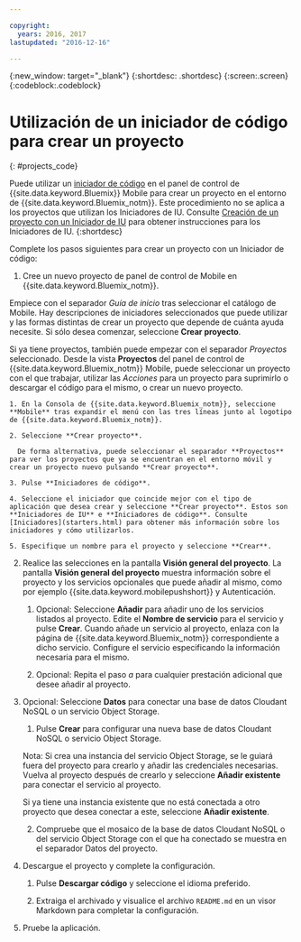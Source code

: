 ```yaml
---

copyright:
  years: 2016, 2017
lastupdated: "2016-12-16"

---
```

{:new_window: target="_blank"}
{:shortdesc: .shortdesc}
{:screen:.screen}
{:codeblock:.codeblock}

# Utilización de un iniciador de código para crear un proyecto
{: #projects_code}

Puede utilizar un [iniciador de código](starters.html#Code_Starter) en el panel de control de {{site.data.keyword.Bluemix}} Mobile para crear un proyecto en el entorno de {{site.data.keyword.Bluemix_notm}}. Este procedimiento no se aplica a los proyectos que utilizan los Iniciadores de IU. Consulte [Creación de un proyecto con un Iniciador de IU](projects_ui.html) para obtener instrucciones para los Iniciadores de IU. 
{:shortdesc}

Complete los pasos siguientes para crear un proyecto con un Iniciador de código:

1. Cree un nuevo proyecto de panel de control de Mobile en {{site.data.keyword.Bluemix_notm}}.

 Empiece con el separador *Guía de inicio* tras seleccionar el catálogo de Mobile. Hay descripciones de iniciadores seleccionados que puede utilizar y las formas distintas de crear un proyecto que depende de cuánta ayuda necesite. Si sólo desea comenzar, seleccione **Crear proyecto**.

 Si ya tiene proyectos, también puede empezar con el separador *Proyectos* seleccionado. Desde la vista **Proyectos** del panel de control de {{site.data.keyword.Bluemix_notm}} Mobile, puede seleccionar un proyecto con el que trabajar, utilizar las *Acciones* para un proyecto para suprimirlo o descargar el código para el mismo, o crear un nuevo proyecto.

	1. En la Consola de {{site.data.keyword.Bluemix_notm}}, seleccione **Mobile** tras expandir el menú con las tres líneas junto al logotipo de {{site.data.keyword.Bluemix_notm}}. 
	
	2. Seleccione **Crear proyecto**. 

	  De forma alternativa, puede seleccionar el separador **Proyectos** para ver los proyectos que ya se encuentran en el entorno móvil y crear un proyecto nuevo pulsando **Crear proyecto**.

	3. Pulse **Iniciadores de código**.  

	4. Seleccione el iniciador que coincide mejor con el tipo de aplicación que desea crear y seleccione **Crear proyecto**. Estos son **Iniciadores de IU** e **Iniciadores de código**. Consulte [Iniciadores](starters.html) para obtener más información sobre los iniciadores y cómo utilizarlos. 
	
	5. Especifique un nombre para el proyecto y seleccione **Crear**.
	
2. Realice las selecciones en la pantalla **Visión general del proyecto**.  La pantalla **Visión general del proyecto** muestra información sobre el proyecto y los servicios opcionales que puede añadir al mismo, como por ejemplo {{site.data.keyword.mobilepushshort}} y Autenticación.  

	1. Opcional: Seleccione **Añadir** para añadir uno de los servicios listados al proyecto. Edite el **Nombre de servicio** para el servicio y pulse **Crear**. Cuando añade un servicio al proyecto, enlaza con la página de {{site.data.keyword.Bluemix_notm}} correspondiente a dicho servicio. Configure el servicio especificando la información necesaria para el mismo.
	
	2. Opcional: Repita el paso *a* para cualquier prestación adicional que desee añadir al proyecto.

3. Opcional: Seleccione **Datos** para conectar una base de datos Cloudant NoSQL o un servicio Object Storage. 
	1. Pulse **Crear** para configurar una nueva base de datos Cloudant NoSQL o servicio Object Storage. 
	
	Nota: Si crea una instancia del servicio Object Storage, se le guiará fuera del proyecto para crearlo y añadir las credenciales necesarias. Vuelva al proyecto después de crearlo y seleccione **Añadir existente** para conectar el servicio al proyecto. 
	
	Si ya tiene una instancia existente que no está conectada a otro proyecto que desea conectar a este, seleccione **Añadir existente**. 
	
	2. Compruebe que el mosaico de la base de datos Cloudant NoSQL o del servicio Object Storage con el que ha conectado se muestra en el separador Datos del proyecto. 

4.  Descargue el proyecto y complete la configuración.

    1. Pulse **Descargar código** y seleccione el idioma preferido.
   
    2. Extraiga el archivado y visualice el archivo `README.md` en un visor Markdown para completar la configuración.

5.  Pruebe la aplicación. 


